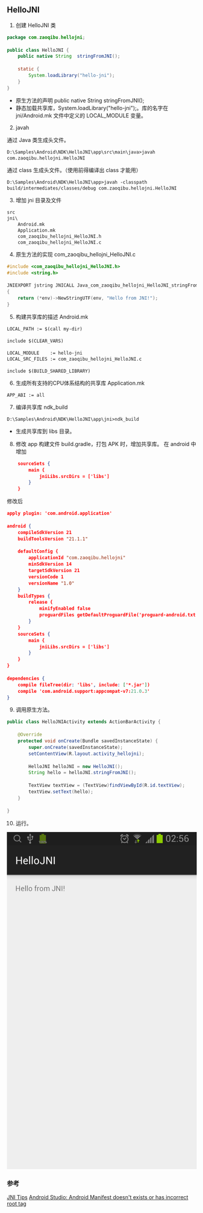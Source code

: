 ﻿## HelloJNI

1. 创建 HelloJNI 类
```java
package com.zaoqibu.hellojni;

public class HelloJNI {
    public native String  stringFromJNI();

    static {
        System.loadLibrary("hello-jni");
    }
}
```

* 原生方法的声明 public native String  stringFromJNI();
* 静态加载共享库，System.loadLibrary("hello-jni");。库的名字在 jni/Android.mk 文件中定义的 LOCAL_MODULE 变量。

2. javah

通过 Java 类生成头文件。

```
D:\Samples\Android\NDK\HelloJNI\app\src\main\java>javah com.zaoqibu.hellojni.HelloJNI
```

通过 class 生成头文件。（使用前得编译出 class 才能用）

```
D:\Samples\Android\NDK\HelloJNI\app>javah -classpath build/intermediates/classes/debug com.zaoqibu.hellojni.HelloJNI
```

3. 增加 jni 目录及文件
```
src
jni\
    Android.mk
    Application.mk
    com_zaoqibu_hellojni_HelloJNI.h
    com_zaoqibu_hellojni_HelloJNI.c
```

4. 原生方法的实现 com_zaoqibu_hellojni_HelloJNI.c
```c
#include <com_zaoqibu_hellojni_HelloJNI.h>
#include <string.h>

JNIEXPORT jstring JNICALL Java_com_zaoqibu_hellojni_HelloJNI_stringFromJNI(JNIEnv *env, jobject thiz)
{
    return (*env)->NewStringUTF(env, "Hello from JNI!");
}
```

5. 构建共享库的描述 Android.mk
```
LOCAL_PATH := $(call my-dir)

include $(CLEAR_VARS)

LOCAL_MODULE    := hello-jni
LOCAL_SRC_FILES := com_zaoqibu_hellojni_HelloJNI.c

include $(BUILD_SHARED_LIBRARY)
```

6. 生成所有支持的CPU体系结构的共享库 Application.mk
```
APP_ABI := all
```

7. 编译共享库 ndk_build
```
D:\Samples\Android\NDK\HelloJNI\app\jni>ndk_build
```
* 生成共享库到 libs 目录。

8. 修改 app 构建文件 build.gradle，打包 APK 时，增加共享库。
在 android 中增加
```json
    sourceSets {
        main {
            jniLibs.srcDirs = ['libs']
        }
    }
```

修改后
```json
apply plugin: 'com.android.application'

android {
    compileSdkVersion 21
    buildToolsVersion "21.1.1"

    defaultConfig {
        applicationId "com.zaoqibu.hellojni"
        minSdkVersion 14
        targetSdkVersion 21
        versionCode 1
        versionName "1.0"
    }
    buildTypes {
        release {
            minifyEnabled false
            proguardFiles getDefaultProguardFile('proguard-android.txt'), 'proguard-rules.pro'
        }
    }
    sourceSets {
        main {
            jniLibs.srcDirs = ['libs']
        }
    }
}

dependencies {
    compile fileTree(dir: 'libs', include: ['*.jar'])
    compile 'com.android.support:appcompat-v7:21.0.3'
}
```

9. 调用原生方法。
```java
public class HelloJNIActivity extends ActionBarActivity {

    @Override
    protected void onCreate(Bundle savedInstanceState) {
        super.onCreate(savedInstanceState);
        setContentView(R.layout.activity_hellojni);

        HelloJNI helloJNI = new HelloJNI();
        String hello = helloJNI.stringFromJNI();

        TextView textView = (TextView)findViewById(R.id.textView);
        textView.setText(hello);
    }

}
```

10. 运行。

![](hello-jni.png)

### 参考
[JNI Tips](http://developer.android.com/training/articles/perf-jni.html)
[Android Studio: Android Manifest doesn't exists or has incorrect root tag](http://stackoverflow.com/questions/17424135/android-studio-android-manifest-doesnt-exists-or-has-incorrect-root-tag)
